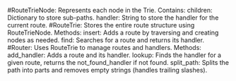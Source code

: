 <!--
Problem 7: Request Routing in a Web Server with a Trie

Provide an explanation for your answer, clearly organizing your thoughts into 
concise and easy-to-understand language.

Focus on explaining the reasoning behind your decisions rather than giving a 
detailed description of the code. For instance, why did you choose a particular 
data structure? Additionally, discuss the efficiency of your solution in terms 
of time and space complexity. If necessary, you can support your explanation 
with code snippets or mathematical formulas. For guidance on how to write 
formulas in markdown, refer to https://docs.github.com/en/get-started/writing-on-github/working-with-advanced-formatting/writing-mathematical-expressions.
-->
#RouteTrieNode:
Represents each node in the Trie.
    Contains:
    children: Dictionary to store sub-paths.
    handler: String to store the handler for the current route.
#RouteTrie:
Stores the entire route structure using RouteTrieNode.
    Methods:
    insert: Adds a route by traversing and creating nodes as needed.
    find: Searches for a route and returns its handler.
#Router:
Uses RouteTrie to manage routes and handlers.
    Methods:
    add_handler: Adds a route and its handler.
    lookup: Finds the handler for a given route, returns the not_found_handler if not found.
    split_path: Splits the path into parts and removes empty strings (handles trailing slashes).